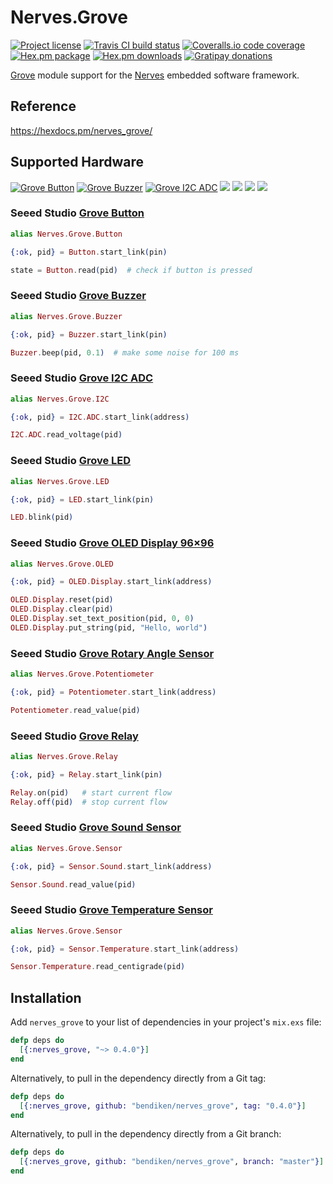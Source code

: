 Nerves.Grove
============

[![Project license](https://img.shields.io/hexpm/l/nerves_grove.svg)](https://unlicense.org/)
[![Travis CI build status](https://img.shields.io/travis/bendiken/nerves_grove/master.svg)](https://travis-ci.org/bendiken/nerves_grove)
[![Coveralls.io code coverage](https://img.shields.io/coveralls/bendiken/nerves_grove/master.svg)](https://coveralls.io/github/bendiken/nerves_grove)
[![Hex.pm package](https://img.shields.io/hexpm/v/nerves_grove.svg)](https://hex.pm/packages/nerves_grove)
[![Hex.pm downloads](https://img.shields.io/hexpm/dt/nerves_grove.svg)](https://hex.pm/packages/nerves_grove)
[![Gratipay donations](https://img.shields.io/gratipay/user/bendiken.svg)](https://gratipay.com/~bendiken/)

[Grove](http://wiki.seeedstudio.com/wiki/Grove_System) module support for
the [Nerves](http://nerves-project.org/) embedded software framework.

Reference
---------

https://hexdocs.pm/nerves_grove/

Supported Hardware
------------------

[![Grove Button](https://raw.githubusercontent.com/bendiken/nerves_grove/master/etc/photos/button.png)](https://hexdocs.pm/nerves_grove/Nerves.Grove.Button.html)
[![Grove Buzzer](https://raw.githubusercontent.com/bendiken/nerves_grove/master/etc/photos/buzzer.png)](https://hexdocs.pm/nerves_grove/Nerves.Grove.Buzzer.html)
[![Grove I2C ADC](https://raw.githubusercontent.com/bendiken/nerves_grove/master/etc/photos/i2c-adc.png)](https://hexdocs.pm/nerves_grove/Nerves.Grove.I2C.ADC.html)
[![](https://raw.githubusercontent.com/bendiken/nerves_grove/master/etc/photos/oled-display.png)](https://hexdocs.pm/nerves_grove/Nerves.Grove.OLED.Display.html)
[![](https://raw.githubusercontent.com/bendiken/nerves_grove/master/etc/photos/relay.png)](https://hexdocs.pm/nerves_grove/Nerves.Grove.Relay.html)
[![](https://raw.githubusercontent.com/bendiken/nerves_grove/master/etc/photos/sensor-sound.png)](https://hexdocs.pm/nerves_grove/Nerves.Grove.Sensor.Sound.html)
[![](https://raw.githubusercontent.com/bendiken/nerves_grove/master/etc/photos/sensor-temperature.png)](https://hexdocs.pm/nerves_grove/Nerves.Grove.Sensor.Temperature.html)

### Seeed Studio [Grove Button](http://wiki.seeedstudio.com/wiki/Grove_-_Button)

[`Grove.Button`]: https://hexdocs.pm/nerves_grove/Nerves.Grove.Button.html

```elixir
alias Nerves.Grove.Button

{:ok, pid} = Button.start_link(pin)

state = Button.read(pid)  # check if button is pressed
```

### Seeed Studio [Grove Buzzer](http://wiki.seeedstudio.com/wiki/Grove_-_Buzzer)

[`Grove.Buzzer`]: https://hexdocs.pm/nerves_grove/Nerves.Grove.Buzzer.html

```elixir
alias Nerves.Grove.Buzzer

{:ok, pid} = Buzzer.start_link(pin)

Buzzer.beep(pid, 0.1)  # make some noise for 100 ms
```

### Seeed Studio [Grove I2C ADC](http://wiki.seeedstudio.com/wiki/Grove_-_I2C_ADC)

[`Grove.I2C.ADC`]: https://hexdocs.pm/nerves_grove/Nerves.Grove.I2C.ADC.html

```elixir
alias Nerves.Grove.I2C

{:ok, pid} = I2C.ADC.start_link(address)

I2C.ADC.read_voltage(pid)
```

### Seeed Studio [Grove LED](http://wiki.seeedstudio.com/wiki/Grove_-_LED)

[`Grove.LED`]: https://hexdocs.pm/nerves_grove/Nerves.Grove.LED.html

```elixir
alias Nerves.Grove.LED

{:ok, pid} = LED.start_link(pin)

LED.blink(pid)
```

### Seeed Studio [Grove OLED Display 96×96](http://wiki.seeedstudio.com/wiki/Grove_-_OLED_Display_1.12%22)

[`Grove.OLED.Display`]: https://hexdocs.pm/nerves_grove/Nerves.Grove.OLED.Display.html

```elixir
alias Nerves.Grove.OLED

{:ok, pid} = OLED.Display.start_link(address)

OLED.Display.reset(pid)
OLED.Display.clear(pid)
OLED.Display.set_text_position(pid, 0, 0)
OLED.Display.put_string(pid, "Hello, world")
```

### Seeed Studio [Grove Rotary Angle Sensor](http://wiki.seeedstudio.com/wiki/Grove_-_Rotary_Angle_Sensor)

[`Grove.Potentiometer`]: https://hexdocs.pm/nerves_grove/Nerves.Grove.Potentiometer.html

```elixir
alias Nerves.Grove.Potentiometer

{:ok, pid} = Potentiometer.start_link(address)

Potentiometer.read_value(pid)
```

### Seeed Studio [Grove Relay](http://wiki.seeedstudio.com/wiki/Grove_-_Relay)

[`Grove.Relay`]: https://hexdocs.pm/nerves_grove/Nerves.Grove.Relay.html

```elixir
alias Nerves.Grove.Relay

{:ok, pid} = Relay.start_link(pin)

Relay.on(pid)   # start current flow
Relay.off(pid)  # stop current flow
```

### Seeed Studio [Grove Sound Sensor](http://wiki.seeedstudio.com/wiki/Grove_-_Sound_Sensor)

[`Grove.Sensor.Sound`]: https://hexdocs.pm/nerves_grove/Nerves.Grove.Sensor.Sound.html

```elixir
alias Nerves.Grove.Sensor

{:ok, pid} = Sensor.Sound.start_link(address)

Sensor.Sound.read_value(pid)
```

### Seeed Studio [Grove Temperature Sensor](http://wiki.seeedstudio.com/wiki/Grove_-_Temperature_Sensor_V1.2)

[`Grove.Sensor.Temperature`]: https://hexdocs.pm/nerves_grove/Nerves.Grove.Sensor.Temperature.html

```elixir
alias Nerves.Grove.Sensor

{:ok, pid} = Sensor.Temperature.start_link(address)

Sensor.Temperature.read_centigrade(pid)
```

Installation
------------

Add `nerves_grove` to your list of dependencies in your project's `mix.exs` file:

```elixir
defp deps do
  [{:nerves_grove, "~> 0.4.0"}]
end
```

Alternatively, to pull in the dependency directly from a Git tag:

```elixir
defp deps do
  [{:nerves_grove, github: "bendiken/nerves_grove", tag: "0.4.0"}]
end
```

Alternatively, to pull in the dependency directly from a Git branch:

```elixir
defp deps do
  [{:nerves_grove, github: "bendiken/nerves_grove", branch: "master"}]
end
```
